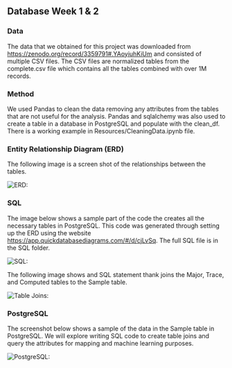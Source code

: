 
## Database Week 1 & 2

### Data

The data that we obtained for this project was downloaded from https://zenodo.org/record/3359791#.YAoyiuhKiUm and consisted of multiple CSV files. The CSV files are normalized tables from the complete.csv file which contains all the tables combined with over 1M records.

### Method

We used Pandas to clean the data removing any attributes from the tables that are not useful for the analysis. Pandas and sqlalchemy was also used to create a table in a database in PostgreSQL and populate with the clean_df. There is a working example in Resources/CleaningData.ipynb file.

### Entity Relationship Diagram (ERD)

The following image is a screen shot of the relationships between the tables.

![ERD:](https://github.com/sholkojr/Rare_Earth_Metal_Mining/blob/main/DataBase/Resource_database/ERD_DB.png)

### SQL

The image below shows a sample part of the code the creates all the necessary tables in PostgreSQL. This code was generated through setting up the ERD using the website https://app.quickdatabasediagrams.com/#/d/cjLvSq. The full SQL file is in the SQL folder.

![SQL:](https://github.com/sholkojr/Rare_Earth_Metal_Mining/blob/main/DataBase/Resource_database/CreateTable_SQL.png)

The following image shows and SQL statement thank joins the Major, Trace, and Computed tables to the Sample table.

![Table Joins:](https://github.com/sholkojr/Rare_Earth_Metal_Mining/blob/main/DataBase/Resource_database/CreateTable_SQL.png)

### PostgreSQL

The screenshot below shows a sample of the data in the Sample table in PostgreSQL. We will explore writing SQL code to create table joins and query the attributes for mapping and machine learning purposes.

![PostgreSQL:](https://github.com/sholkojr/Rare_Earth_Metal_Mining/blob/main/DataBase/Resource_database/PGADMIN_tables.png)
